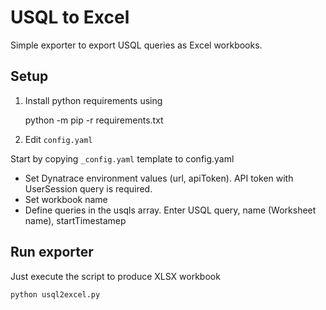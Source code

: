 # USQL to Excel

Simple exporter to export USQL queries as Excel workbooks.

## Setup

1. Install python requirements using

    python -m pip -r requirements.txt

2. Edit `config.yaml`

Start by copying `_config.yaml` template to config.yaml

- Set Dynatrace environment values (url, apiToken). API token with UserSession query is required.
- Set workbook name
- Define queries in the usqls array. Enter USQL query, name (Worksheet name), startTimestamep

## Run exporter

Just execute the script to produce XLSX workbook
    
    python usql2excel.py
